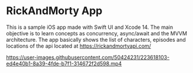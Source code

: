 # RickAndMorty App

This is a sample iOS app made with Swift UI and Xcode 14. The main objective is to learn concepts as concurrency, async/await and the MVVM architecture. 
The app basically shows the list of characters, episodes and locations of the api located at https://rickandmortyapi.com/



https://user-images.githubusercontent.com/50424231/223618103-ed4e40b1-8a39-4fde-b7f1-314672f2d598.mp4

